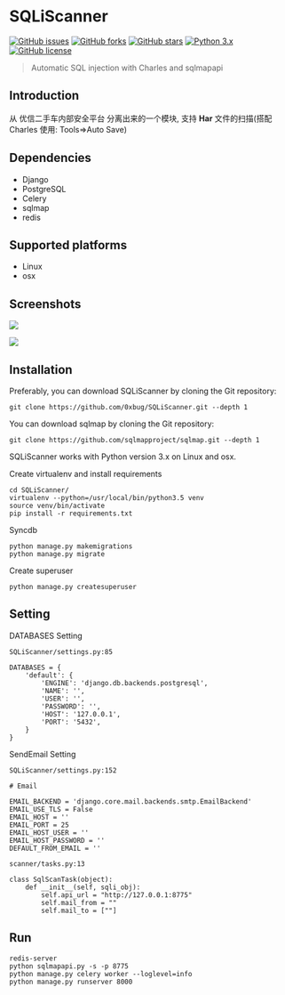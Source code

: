 # SQLiScanner

[![GitHub issues](https://img.shields.io/github/issues/0xbug/SQLiScanner.svg)](https://github.com/0xbug/SQLiScanner/issues)
[![GitHub forks](https://img.shields.io/github/forks/0xbug/SQLiScanner.svg)](https://github.com/0xbug/SQLiScanner/network)
[![GitHub stars](https://img.shields.io/github/stars/0xbug/SQLiScanner.svg)](https://github.com/0xbug/SQLiScanner/stargazers)
[![Python 3.x](https://img.shields.io/badge/python-3.x-yellow.svg)](https://www.python.org/) 
[![GitHub license](https://img.shields.io/badge/license-GPLv3-blue.svg)](https://raw.githubusercontent.com/0xbug/SQLiScanner/master/LICENSE)

> Automatic SQL injection with Charles and sqlmapapi

## Introduction

从 优信二手车内部安全平台 分离出来的一个模块, 支持 **Har** 文件的扫描(搭配 Charles 使用: Tools=>Auto Save)

## Dependencies

- Django
- PostgreSQL
- Celery
- sqlmap
- redis

## Supported platforms

- Linux
- osx

## Screenshots
![](http://obfxuk8r6.bkt.clouddn.com/ScreenshotsUpload.png)

![](http://obfxuk8r6.bkt.clouddn.com/ScreenshotsResults.png)
## Installation
Preferably, you can download SQLiScanner by cloning the Git repository:
```
git clone https://github.com/0xbug/SQLiScanner.git --depth 1
```

You can download sqlmap by cloning the Git repository:
```
git clone https://github.com/sqlmapproject/sqlmap.git --depth 1
```

SQLiScanner works with Python version 3.x on Linux and osx.

Create virtualenv and install requirements
```
cd SQLiScanner/
virtualenv --python=/usr/local/bin/python3.5 venv
source venv/bin/activate
pip install -r requirements.txt
```
Syncdb
```
python manage.py makemigrations
python manage.py migrate
```

Create superuser

```
python manage.py createsuperuser
```

## Setting

DATABASES Setting
```
SQLiScanner/settings.py:85
```

```
DATABASES = {
    'default': {
        'ENGINE': 'django.db.backends.postgresql',
        'NAME': '',
        'USER': '',
        'PASSWORD': '',
        'HOST': '127.0.0.1',
        'PORT': '5432',
    }
}
```

SendEmail Setting
```
SQLiScanner/settings.py:152
```
```
# Email

EMAIL_BACKEND = 'django.core.mail.backends.smtp.EmailBackend'
EMAIL_USE_TLS = False
EMAIL_HOST = ''
EMAIL_PORT = 25
EMAIL_HOST_USER = ''
EMAIL_HOST_PASSWORD = ''
DEFAULT_FROM_EMAIL = ''
```


```
scanner/tasks.py:13
```

```
class SqlScanTask(object):
    def __init__(self, sqli_obj):
        self.api_url = "http://127.0.0.1:8775"
        self.mail_from = ""
        self.mail_to = [""]

```

## Run

```
redis-server
python sqlmapapi.py -s -p 8775
python manage.py celery worker --loglevel=info
python manage.py runserver 8000
```
